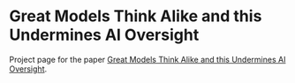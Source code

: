 # Great Models Think Alike and this Undermines AI Oversight

Project page for the paper [Great Models Think Alike and this Undermines AI Oversight](https://arxiv.org/abs/2502.04313).

